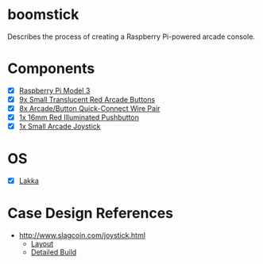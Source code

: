 # boomstick
Describes the process of creating a Raspberry Pi-powered arcade console.

# Components
- [x] [Raspberry Pi Model 3](https://www.adafruit.com/products/3055)
- [x] [9x Small Translucent Red Arcade Buttons](https://www.adafruit.com/products/473)
- [x] [8x Arcade/Button Quick-Connect Wire Pair](https://www.adafruit.com/products/1152)
- [x] [1x 16mm Red Illuminated Pushbutton](https://www.adafruit.com/products/1439)
- [x] [1x Small Arcade Joystick](https://www.adafruit.com/products/480)

# OS
- [x] [Lakka](http://www.lakka.tv/)

# Case Design References
- http://www.slagcoin.com/joystick.html
  - [Layout](http://www.slagcoin.com/joystick/layout.htm)
  - [Detailed Build](http://www.slagcoin.com/joystick/example3.html)

